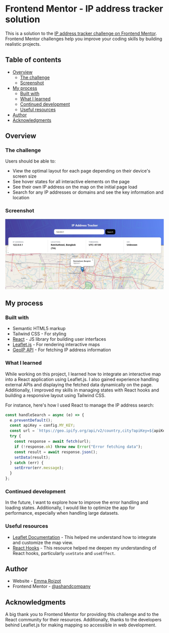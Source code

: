 # Frontend Mentor - IP address tracker solution

This is a solution to the [IP address tracker challenge on Frontend Mentor](https://www.frontendmentor.io/challenges/ip-address-tracker-I8-0yYAH0). Frontend Mentor challenges help you improve your coding skills by building realistic projects. 

## Table of contents

- [Overview](#overview)
  - [The challenge](#the-challenge)
  - [Screenshot](#screenshot)
- [My process](#my-process)
  - [Built with](#built-with)
  - [What I learned](#what-i-learned)
  - [Continued development](#continued-development)
  - [Useful resources](#useful-resources)
- [Author](#author)
- [Acknowledgments](#acknowledgments)

## Overview

### The challenge

Users should be able to:

- View the optimal layout for each page depending on their device's screen size
- See hover states for all interactive elements on the page
- See their own IP address on the map on the initial page load
- Search for any IP addresses or domains and see the key information and location

### Screenshot

![](./screenshot.jpg)

## My process

### Built with

- Semantic HTML5 markup
- Tailwind CSS - For styling
- [React](https://reactjs.org/) - JS library for building user interfaces
- [Leaflet.js](https://leafletjs.com/) - For rendering interactive maps
- [GeoIP API](https://geo.ipify.org/) - For fetching IP address information

### What I learned

While working on this project, I learned how to integrate an interactive map into a React application using Leaflet.js. I also gained experience handling external APIs and displaying the fetched data dynamically on the page. Additionally, I improved my skills in managing states with React hooks and building a responsive layout using Tailwind CSS.

For instance, here's how I used React to manage the IP address search:

```js
const handleSearch = async (e) => {
  e.preventDefault();
  const apiKey = config.MY_KEY;
  const url = `https://geo.ipify.org/api/v2/country,city?apiKey=${apiKey}&ipAddress=${search}`;
  try {
    const response = await fetch(url);
    if (!response.ok) throw new Error("Error fetching data");
    const result = await response.json();
    setData(result);
  } catch (err) {
    setError(err.message);
  }
};
```

### Continued development

In the future, I want to explore how to improve the error handling and loading states. Additionally, I would like to optimize the app for performance, especially when handling large datasets.

### Useful resources

- [Leaflet Documentation](https://leafletjs.com/) - This helped me understand how to integrate and customize the map view.
- [React Hooks](https://reactjs.org/docs/hooks-intro.html) - This resource helped me deepen my understanding of React hooks, particularly `useState` and `useEffect`.

## Author

- Website - [Emma Roizot](https://www.emma-roizot.fr)
- Frontend Mentor - [@ashandcompany](https://www.frontendmentor.io/profile/ashandcompany)

## Acknowledgments

A big thank you to Frontend Mentor for providing this challenge and to the React community for their resources. Additionally, thanks to the developers behind Leaflet.js for making mapping so accessible in web development.
